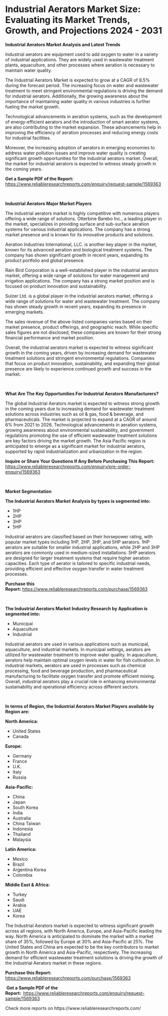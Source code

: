 <p><h1>Industrial Aerators Market Size: Evaluating its Market Trends, Growth, and Projections 2024 - 2031</h1></p><p><strong>Industrial Aerators Market Analysis and Latest Trends</strong></p>
<p><p>Industrial aerators are equipment used to add oxygen to water in a variety of industrial applications. They are widely used in wastewater treatment plants, aquaculture, and other processes where aeration is necessary to maintain water quality.</p><p>The Industrial Aerators Market is expected to grow at a CAGR of 8.5% during the forecast period. The increasing focus on water and wastewater treatment to meet stringent environmental regulations is driving the demand for industrial aerators. Additionally, the growing awareness about the importance of maintaining water quality in various industries is further fueling the market growth.</p><p>Technological advancements in aeration systems, such as the development of energy-efficient aerators and the introduction of smart aerator systems, are also contributing to the market expansion. These advancements help in improving the efficiency of aeration processes and reducing energy costs for industrial facilities.</p><p>Moreover, the increasing adoption of aerators in emerging economies to address water pollution issues and improve water quality is creating significant growth opportunities for the industrial aerators market. Overall, the market for industrial aerators is expected to witness steady growth in the coming years.</p></p>
<p><strong>Get a Sample PDF of the Report:&nbsp;</strong> <a href="https://www.reliableresearchreports.com/enquiry/request-sample/1569363">https://www.reliableresearchreports.com/enquiry/request-sample/1569363</a></p>
<p>&nbsp;</p>
<p><strong>Industrial Aerators Major Market Players</strong></p>
<p><p>The industrial aerators market is highly competitive with numerous players offering a wide range of solutions. Otterbine Barebo Inc., a leading player in the market, specializes in providing surface and sub-surface aeration systems for various industrial applications. The company has a strong market presence and is known for its innovative products and solutions.</p><p>Aeration Industries International, LLC. is another key player in the market, known for its advanced aeration and biological treatment systems. The company has shown significant growth in recent years, expanding its product portfolio and global presence.</p><p>Rain Bird Corporation is a well-established player in the industrial aerators market, offering a wide range of solutions for water management and irrigation applications. The company has a strong market position and is focused on product innovation and sustainability.</p><p>Sulzer Ltd. is a global player in the industrial aerators market, offering a wide range of solutions for water and wastewater treatment. The company has shown steady growth in recent years, expanding its presence in emerging markets.</p><p>The sales revenue of the above-listed companies varies based on their market presence, product offerings, and geographic reach. While specific sales figures are not disclosed, these companies are known for their strong financial performance and market position.</p><p>Overall, the industrial aerators market is expected to witness significant growth in the coming years, driven by increasing demand for wastewater treatment solutions and stringent environmental regulations. Companies that focus on product innovation, sustainability, and expanding their global presence are likely to experience continued growth and success in the market.</p></p>
<p>&nbsp;</p>
<p><strong>What Are The Key Opportunities For Industrial Aerators Manufacturers?</strong></p>
<p><p>The global Industrial Aerators market is expected to witness strong growth in the coming years due to increasing demand for wastewater treatment solutions across industries such as oil & gas, food & beverage, and pharmaceuticals. The market is projected to expand at a CAGR of around 6% from 2021 to 2026. Technological advancements in aeration systems, growing awareness about environmental sustainability, and government regulations promoting the use of efficient wastewater treatment solutions are key factors driving the market growth. The Asia Pacific region is anticipated to emerge as a significant market for industrial aerators, supported by rapid industrialization and urbanization in the region.</p></p>
<p><strong>Inquire or Share Your Questions If Any Before Purchasing This Report:</strong> <a href="https://www.reliableresearchreports.com/enquiry/pre-order-enquiry/1569363">https://www.reliableresearchreports.com/enquiry/pre-order-enquiry/1569363</a></p>
<p>&nbsp;</p>
<p><strong>Market Segmentation</strong></p>
<p><strong>The Industrial Aerators Market Analysis by types is segmented into:</strong></p>
<p><ul><li>1HP</li><li>2HP</li><li>3HP</li><li>5HP</li></ul></p>
<p><p>Industrial aerators are classified based on their horsepower rating, with popular market types including 1HP, 2HP, 3HP, and 5HP aerators. 1HP aerators are suitable for smaller industrial applications, while 2HP and 3HP aerators are commonly used in medium-sized installations. 5HP aerators are designed for larger treatment systems that require higher aeration capacities. Each type of aerator is tailored to specific industrial needs, providing efficient and effective oxygen transfer in water treatment processes.</p></p>
<p><strong>Purchase this Report:&nbsp;</strong><a href="https://www.reliableresearchreports.com/purchase/1569363">https://www.reliableresearchreports.com/purchase/1569363</a></p>
<p>&nbsp;</p>
<p><strong>The Industrial Aerators Market Industry Research by Application is segmented into:</strong></p>
<p><ul><li>Municipal</li><li>Aquaculture</li><li>Industrial</li></ul></p>
<p><p>Industrial aerators are used in various applications such as municipal, aquaculture, and industrial markets. In municipal settings, aerators are utilized for wastewater treatment to improve water quality. In aquaculture, aerators help maintain optimal oxygen levels in water for fish cultivation. In industrial markets, aerators are used in processes such as chemical processing, food and beverage production, and pharmaceutical manufacturing to facilitate oxygen transfer and promote efficient mixing. Overall, industrial aerators play a crucial role in enhancing environmental sustainability and operational efficiency across different sectors.</p></p>
<p>&nbsp;</p>
<p><strong>In terms of Region, the Industrial Aerators Market Players available by Region are:</strong></p>
<p>
    <p> <strong> North America: </strong>
        <ul>
            <li>United States</li>
            <li>Canada</li>
        </ul>
        </p> 
    <p> <strong> Europe: </strong>
        <ul>
            <li>Germany</li>
            <li>France</li>
            <li>U.K.</li>
            <li>Italy</li>
            <li>Russia</li>
        </ul>
        </p> 
    <p> <strong> Asia-Pacific: </strong>
        <ul>
            <li>China</li>
            <li>Japan</li>
            <li>South Korea</li>
            <li>India</li>
            <li>Australia</li>
            <li>China Taiwan</li>
            <li>Indonesia</li>
            <li>Thailand</li>
            <li>Malaysia</li>
        </ul>
        </p> 
    <p> <strong> Latin America: </strong>
        <ul>
            <li>Mexico</li>
            <li>Brazil</li>
            <li>Argentina Korea</li>
            <li>Colombia</li>
        </ul>
        </p> 
    <p> <strong> Middle East & Africa: </strong>
        <ul>
            <li>Turkey</li>
            <li>Saudi</li>
            <li>Arabia</li>
            <li>UAE</li>
            <li>Korea</li>
        </ul>
    </p>
    </p>
<p><p>The Industrial Aerators market is expected to witness significant growth across all regions, with North America, Europe, and Asia-Pacific leading the way. North America is anticipated to dominate the market with a market share of 35%, followed by Europe at 30% and Asia-Pacific at 25%. The United States and China are expected to be the key contributors to market growth in North America and Asia-Pacific, respectively. The increasing demand for efficient wastewater treatment solutions is driving the growth of the Industrial Aerators market in these regions.</p></p>
<p><strong>Purchase this Report: </strong><a href="https://www.reliableresearchreports.com/purchase/1569363">https://www.reliableresearchreports.com/purchase/1569363</a></p>
<p>&nbsp;<strong>Get a Sample PDF of the Report:&nbsp;&nbsp;</strong><a href="https://www.reliableresearchreports.com/enquiry/request-sample/1569363">https://www.reliableresearchreports.com/enquiry/request-sample/1569363</a></p>
<p><strong></strong></p>
<p>Check more reports on https://www.reliableresearchreports.com/</p>